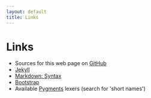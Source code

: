 ```yaml
---
layout: default
title: Links
---
```


Links
=====

* Sources for this web page on [GitHub](https://github.com/wahn/jan_walter_org)
* [Jekyll](http://jekyllrb.com)
* [Markdown: Syntax](http://daringfireball.net/projects/markdown/syntax)
* [Bootstrap](http://getbootstrap.com)
* Available [Pygments](http://pygments.org/docs/lexers) lexers (search
  for 'short names')